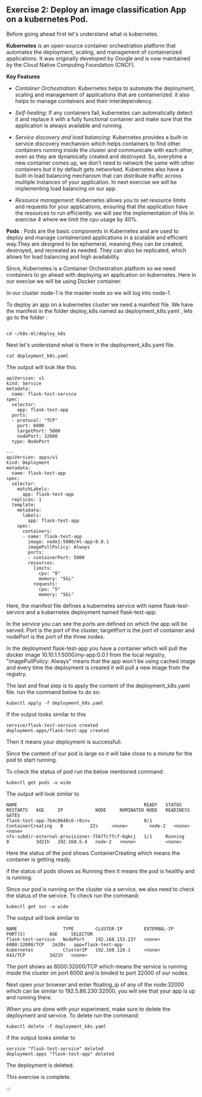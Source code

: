 
## Exercise 2: Deploy an image classification App on a kubernetes Pod.

Before going ahead first let's understand what is kubernetes.

**Kubernetes** is an open-source container orchestration platform that automates the deployment, scaling, and management of containerized applications. It was originally developed by Google and is now maintained by the Cloud Native Computing Foundation (CNCF).

**Key Features**

- *Container Orchestration:* Kubernetes helps to automate the deployment, scaling and management of applications that are containerized. it also helps to manage containers and their interdependency.


- *Self-healing:* If any containers fail, kubernetes can automatically detect it and replace it with a fully functional container and make sure that the application is always available and running.


- *Service discovery and load balancing:* Kubernetes provides a built-in service discovery mechanism which helps containers to find other containers running inside the cluster and communicate with each other, even as they are dynamically created and destroyed. So, everytime a new container comes up, we don't need to network the same with other containers but it by default gets networked. Kubernetes also have a built-in load balancing mechanism that can distribute traffic across multiple instances of your application. In next exercise we will be implementing load balancing on our app.


- *Resource management:* Kubernetes allows you to set resource limits and requests for your applications, ensuring that the application have the resources to run efficiently. we will see the implementation of this in exercise 4 where we limit the cpu usage by 40%.

**Pods** : Pods are the basic components in Kubernetes and are used to deploy and manage containerized applications in a scalable and efficient way.They are designed to be ephemeral, meaning they can be created, destroyed, and recreated as needed. They can also be replicated, which allows for load balancing and high availability.

Since, Kubernetes is a Container Orchestration platform so we need containers to go ahead with deploying an application on kubernetes. Here in our execise we will be using Docker container.



In our cluster node-1 is the master node so we will log into node-1.

To deploy an app on a kubernetes cluster we need a manifest file. We have the manifest in the folder deploy_k8s named as deployment_k8s.yaml , lets go to the folder :

``` shell

cd ~/k8s-ml/deploy_k8s

```

Next let's understand what is there in the deployment_k8s.yaml file.


```Shell
cat deployment_k8s.yaml

```

The output will look like this:

```shell 
apiVersion: v1
kind: Service
metadata:
  name: flask-test-service
spec:
  selector:
    app: flask-test-app
  ports:
  - protocol: "TCP"
    port: 6000
    targetPort: 5000
    nodePort: 32000
  type: NodePort

---
apiVersion: apps/v1
kind: Deployment
metadata:
  name: flask-test-app
spec:
  selector:
    matchLabels:
      app: flask-test-app
  replicas: 1
  template:
    metadata:
      labels:
        app: flask-test-app
    spec:
      containers:
      - name: flask-test-app
        image: node1:5000/ml-app:0.0.1
        imagePullPolicy: Always
        ports:
        - containerPort: 5000
        resources:
          limits:
            cpu: "8"
            memory: "5Gi"
          requests:
            cpu: "5"
            memory: "5Gi"

```

Here, the manifest file defines a kubernetes service with name flask-test-service and a kubernetes deployment named flask-test-app.

In the service you can see the ports are defined on which the app will be served. Port is the port of the cluster, targetPort  is the port of container and nodePort is the port of the three nodes. 

In the deployment flask-test-app you have a container which will pull the docker image 10.10.1.1:5000/my-app:0.0.1 from the local registry, "imagePullPolicy: Always" means that the app won't be using cached image and every time the deployment is created it will pull a new image from the registry.

The last and final step is to apply the content of the deployment_k8s.yaml file. run the command below to do so:

``` shell
kubectl apply -f deployment_k8s.yaml

```

If the output looks similar to this

``` shell
service/flask-test-service created
deployment.apps/flask-test-app created
```

Then it means your deployment is successfull.

Since the content of our pod is large so it will take close to a minute for the pod to start running.

To check the status of pod run the below mentioned command:

``` shell
kubectl get pods -o wide

```
The output will look similar to

``` shell
NAME                                               READY   STATUS              RESTARTS   AGE     IP            NODE     NOMINATED NODE   READINESS GATES
flask-test-app-7b4c8648c6-r8zvv                    0/1     ContainerCreating   0          22s     <none>        node-2   <none>           <none>
nfs-subdir-external-provisioner-7567fc7fcf-6qkcj   1/1     Running             0          3d21h   192.168.5.4   node-2   <none>           <none>

```
Here the status of the pod shows ContainerCreating which means the container is getting ready.

if the status of pods shows as Running then it means the pod is healthy and is running.

Since our pod is running on the cluster via a service, we also need to check the status of the service. To check run the command:

``` shell
kubectl get svc -o wide
```
The output will look similar to 

```shell
NAME                 TYPE        CLUSTER-IP        EXTERNAL-IP   PORT(S)         AGE     SELECTOR
flask-test-service   NodePort    192.168.153.237   <none>        6000:32000/TCP   2m20s   app=flask-test-app
kubernetes           ClusterIP   192.168.128.1     <none>        443/TCP         3d21h   <none>
```
The port shows as 6000:32000/TCP which means the service is running inside the cluster on port 6000 and is binded to port 32000 of our nodes.


Next open your browser and enter floating_ip of any of the node:32000 which can be similar to 192.5.86.230:32000, you will see that your app is up and running there.

When you are done with your experiment, make sure to delete the deployment and service. To delete run the command:

``` shell
kubectl delete -f deployment_k8s.yaml

```
if the output looks similar to 

```shell
service "flask-test-service" deleted
deployment.apps "flask-test-app" deleted
```
The deployment is deleted.

This exercise is complete.


:::